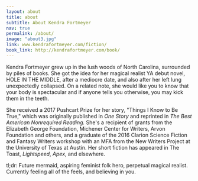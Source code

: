 ```yaml
---
layout: about
title: about
subtitle: About Kendra Fortmeyer
nav: true
permalink: /about/
image: "about3.jpg"
link: www.kendrafortmeyer.com/fiction/
book_link: http://kendrafortmeyer.com/book/
---
```


Kendra Fortmeyer grew up in the lush woods of North Carolina, surrounded by piles of books. She got the idea for her magical realist YA debut novel, HOLE IN THE MIDDLE, after a mediocre date, and also after her left lung unexpectedly collapsed. On a related note, she would like you to know that your body is spectacular and if anyone tells you otherwise, you may kick them in the teeth. 

She received a 2017 Pushcart Prize for her story, "Things I Know to Be True," which was originally published in *One Story* and reprinted in *The Best American Nonrequired Reading.* She's a recipient of grants from the Elizabeth George Foundation, Michener Center for Writers, Arvon Foundation and others, and a graduate of the 2016 Clarion Science Fiction and Fantasy Writers workshop with an MFA from the New Writers Project at the University of Texas at Austin. Her short fiction has appeared in The Toast, *Lightspeed*, *Apex*, and elsewhere.

tl;dr: Future mermaid, aspiring feminist folk hero, perpetual magical realist. Currently feeling all of the feels, and believing in you.

